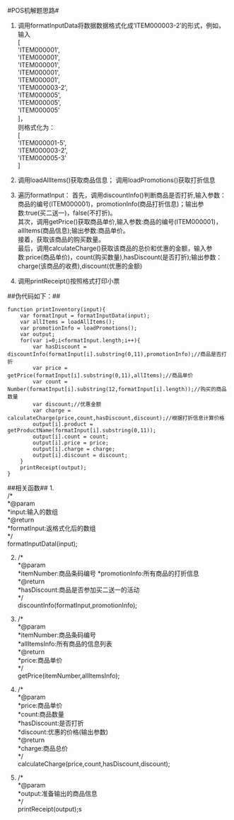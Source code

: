 #POS机解题思路#

1. 调用formatInputData将数据数据格式化成‘ITEM000003-2’的形式，例如，输入   
 [   
    'ITEM000001',  
    'ITEM000001',  
    'ITEM000001',  
    'ITEM000001',  
    'ITEM000001',  
    'ITEM000003-2',  
    'ITEM000005',  
    'ITEM000005',  
    'ITEM000005'  
]，  
则格式化为：  
[  
    'ITEM000001-5',  
    'ITEM000003-2',  
    'ITEM000005-3'  
]  

2. 调用loadAllItems()获取商品信息；
   调用loadPromotions()获取打折信息

3. 遍历formatInput：
   首先，调用discountInfo()判断商品是否打折,输入参数：商品的编号(ITEM000001)，promotionInfo(商品打折信息)；输出参数:true(买二送一)，false(不打折)。  
   其次，调用getPrice()获取商品单价,输入参数:商品的编号(ITEM000001)，allItems(商品信息);输出参数:商品单价。   
   接着，获取该商品的购买数量。    
   最后，调用calculateCharge()获取该商品的总价和优惠的金额，输入参数:price(商品单价)，count(购买数量),hasDiscount(是否打折);输出参数：charge(该商品的收费),discount(优惠的金额)   
 
4. 调用printReceipt()按照格式打印小票


##伪代码如下：##
 
    function printInventory(input){       
        var formatInput = formatInputData(input);   
        var allItems = loadAllItems();   
        var promotionInfo = loadPromotions();   
        var output;
        for(var i=0;i<formatInput.length;i++){
            var hasDiscount = discountInfo(formatInput[i].substring(0,11),promotionInfo);//商品是否打折
            var price = getPrice(formatInput[i].substring(0,11),allItems);//商品单价
            var count = Number(formatInput[i].substring(12,formatInput[i].length));//购买的商品数量
            var discount;//优惠金额
            var charge = calculateCharge(price,count,hasDiscount,discount);//根据打折信息计算价格
            output[i].product = getProductName(formatInput[i].substring(0,11));
            output[i].count = count;
            output[i].price = price;
            output[i].charge = charge;
            output[i].discount = discount;
        }
        printReceipt(output);
    }


##相关函数##
1.    
    /*   
	 *@param   
	 *input:输入的数组    
	 *@return     
	 *formatInput:返格式化后的数组   
	 */    
   formatInputDataI(input);      

2.   
     /*   
	 *@param   
	 *itemNumber:商品条码编号
     *promotionInfo:所有商品的打折信息    
	 *@return    
	 *hasDiscount:商品是否参加买二送一的活动   
	 */    
   discountInfo(formatInput,promotionInfo);        

3.  /*      
	 *@param   
	 *itemNumber:商品条码编号   
     *allItemsInfo:所有商品的信息列表    
	 *@return    
	 *price:商品单价   
	 */    
   getPrice(itemNumber,allItemsInfo);  
   
4.  /*      
	 *@param   
	 *price:商品单价   
     *count:商品数量   
     *hasDiscount:是否打折    
     *discount:优惠的价格(输出参数)   
	 *@return    
	 *charge:商品总价   
	 */  
   calculateCharge(price,count,hasDiscount,discount);   
   
5. /*      
	 *@param   
	 *output:准备输出的商品信息     
	 */  
   printReceipt(output);s
   